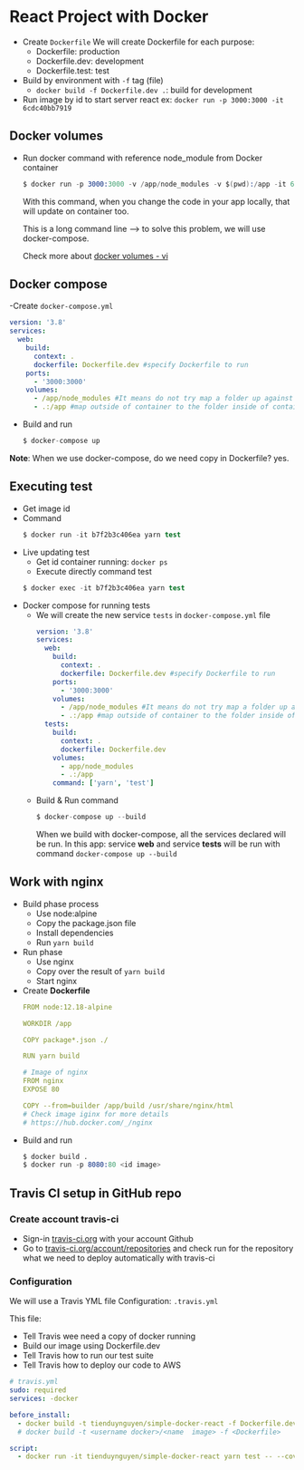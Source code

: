 # React Project with Docker

- Create `Dockerfile`
  We will create Dockerfile for each purpose:
  - Dockerfile: production
  - Dockerfile.dev: development
  - Dockerfile.test: test
- Build by environment with `-f` tag (file)
  - `docker build -f Dockerfile.dev .`: build for development
- Run image by id to start server react
  ex: `docker run -p 3000:3000 -it 6cdc40bb7919`

## Docker volumes
- Run docker command with reference node_module from Docker container
  ```s
  $ docker run -p 3000:3000 -v /app/node_modules -v $(pwd):/app -it 6cdc40bb7919 #id image
  ```
  With this command, when you change the code in your app locally, that will update on container too. 

  This is a long command line --> to solve this problem, we will use docker-compose.

  Check more about [docker volumes - vi](https://daothaison.me/docker-3-tim-hieu-ve-docker-phan-3-daothaison1560923507)
  

## Docker compose
-Create `docker-compose.yml`
  ```yml
  version: '3.8'
  services:
    web:
      build:
        context: .
        dockerfile: Dockerfile.dev #specify Dockerfile to run
      ports:
        - '3000:3000'
      volumes:
        - /app/node_modules #It means do not try map a folder up against app/node_modules
        - .:/app #map outside of container to the folder inside of container


  ```

- Build and run
  ```s
  $ docker-compose up
  ```
**Note**: When we use docker-compose, do we need copy in Dockerfile? yes.

## Executing test
- Get image id
- Command
  ```s
  $ docker run -it b7f2b3c406ea yarn test
  ```
- Live updating test
  - Get id container running: `docker ps`
  - Execute directly command test
  ```s
  $ docker exec -it b7f2b3c406ea yarn test
  ```
- Docker compose for running tests
  - We will create the new service `tests` in `docker-compose.yml` file
    ```yml
    version: '3.8'
    services:
      web:
        build:
          context: .
          dockerfile: Dockerfile.dev #specify Dockerfile to run
        ports:
          - '3000:3000'
        volumes:
          - /app/node_modules #It means do not try map a folder up against app/node_modules
          - .:/app #map outside of container to the folder inside of container
      tests:
        build:
          context: .
          dockerfile: Dockerfile.dev
        volumes:
          - app/node_modules
          - .:/app
        command: ['yarn', 'test']

    ```
  - Build & Run command
    ```s
    $ docker-compose up --build
    ```
    When we build with docker-compose, all the services declared will be run. In this app: service **web** and service **tests** will be run with command `docker-compose up --build`

## Work with nginx
- Build phase process
  - Use node:alpine
  - Copy the package.json file
  - Install dependencies
  - Run `yarn build`
- Run phase
  - Use nginx
  - Copy over the result of `yarn build`
  - Start nginx
- Create **Dockerfile**
  ```yml
  FROM node:12.18-alpine

  WORKDIR /app

  COPY package*.json ./

  RUN yarn build

  # Image of nginx
  FROM nginx
  EXPOSE 80

  COPY --from=builder /app/build /usr/share/nginx/html
  # Check image iginx for more details
  # https://hub.docker.com/_/nginx
  ```
- Build and run
  ```s
  $ docker build .
  $ docker run -p 8080:80 <id image>

  ```
## Travis CI setup in GitHub repo
### Create account travis-ci
- Sign-in  [travis-ci.org](https://travis-ci.org) with your account Github
- Go to [travis-ci.org/account/repositories](https://travis-ci.org/account/repositories) and check run for the repository what we need to deploy automatically with travis-ci
### Configuration
We will use a Travis YML file Configuration: `.travis.yml`

This file:
- Tell Travis wee need a copy of docker running
- Build our image using Dockerfile.dev
- Tell Travis how to run our test suite
- Tell Travis how to deploy our code to AWS

```yml
# travis.yml
sudo: required
services: -docker

before_install:
  - docker build -t tienduynguyen/simple-docker-react -f Dockerfile.dev .
  # docker build -t <username docker>/<name  image> -f <Dockerfile>

script:
  - docker run -it tienduynguyen/simple-docker-react yarn test -- --coverage

```